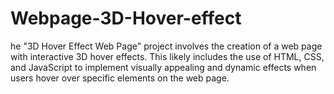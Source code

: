 # Webpage-3D-Hover-effect
he "3D Hover Effect Web Page" project involves the creation of a web page with interactive 3D hover effects. This likely includes the use of HTML, CSS, and JavaScript to implement visually appealing and dynamic effects when users hover over specific elements on the web page. 
